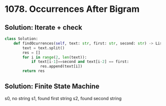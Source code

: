 # 1078. Occurrences After Bigram

## Solution: Iterate + check

```py
class Solution:
    def findOcurrences(self, text: str, first: str, second: str) -> List[str]:
        text = text.split()
        res = []
        for i in range(2, len(text)):
            if text[i-1]==second and text[i-2] == first:
                res.append(text[i])
        return res
```


## Solution: Finite State Machine

s0, no string
s1, found first string
s2, found second string

```py

```
